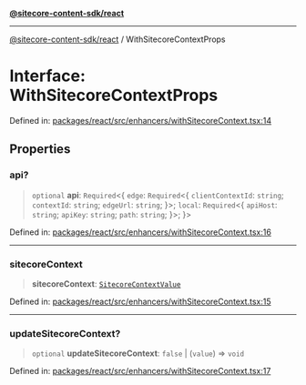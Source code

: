 [**@sitecore-content-sdk/react**](../README.md)

***

[@sitecore-content-sdk/react](../README.md) / WithSitecoreContextProps

# Interface: WithSitecoreContextProps

Defined in: [packages/react/src/enhancers/withSitecoreContext.tsx:14](https://github.com/Sitecore/xmc-jss-dev/blob/24bfb351cb3f21ca109885aec5c8f4d4d5e46084/packages/react/src/enhancers/withSitecoreContext.tsx#L14)

## Properties

### api?

> `optional` **api**: `Required`\<\{ `edge`: `Required`\<\{ `clientContextId`: `string`; `contextId`: `string`; `edgeUrl`: `string`; \}\>; `local`: `Required`\<\{ `apiHost`: `string`; `apiKey`: `string`; `path`: `string`; \}\>; \}\>

Defined in: [packages/react/src/enhancers/withSitecoreContext.tsx:16](https://github.com/Sitecore/xmc-jss-dev/blob/24bfb351cb3f21ca109885aec5c8f4d4d5e46084/packages/react/src/enhancers/withSitecoreContext.tsx#L16)

***

### sitecoreContext

> **sitecoreContext**: [`SitecoreContextValue`](../type-aliases/SitecoreContextValue.md)

Defined in: [packages/react/src/enhancers/withSitecoreContext.tsx:15](https://github.com/Sitecore/xmc-jss-dev/blob/24bfb351cb3f21ca109885aec5c8f4d4d5e46084/packages/react/src/enhancers/withSitecoreContext.tsx#L15)

***

### updateSitecoreContext?

> `optional` **updateSitecoreContext**: `false` \| (`value`) => `void`

Defined in: [packages/react/src/enhancers/withSitecoreContext.tsx:17](https://github.com/Sitecore/xmc-jss-dev/blob/24bfb351cb3f21ca109885aec5c8f4d4d5e46084/packages/react/src/enhancers/withSitecoreContext.tsx#L17)
